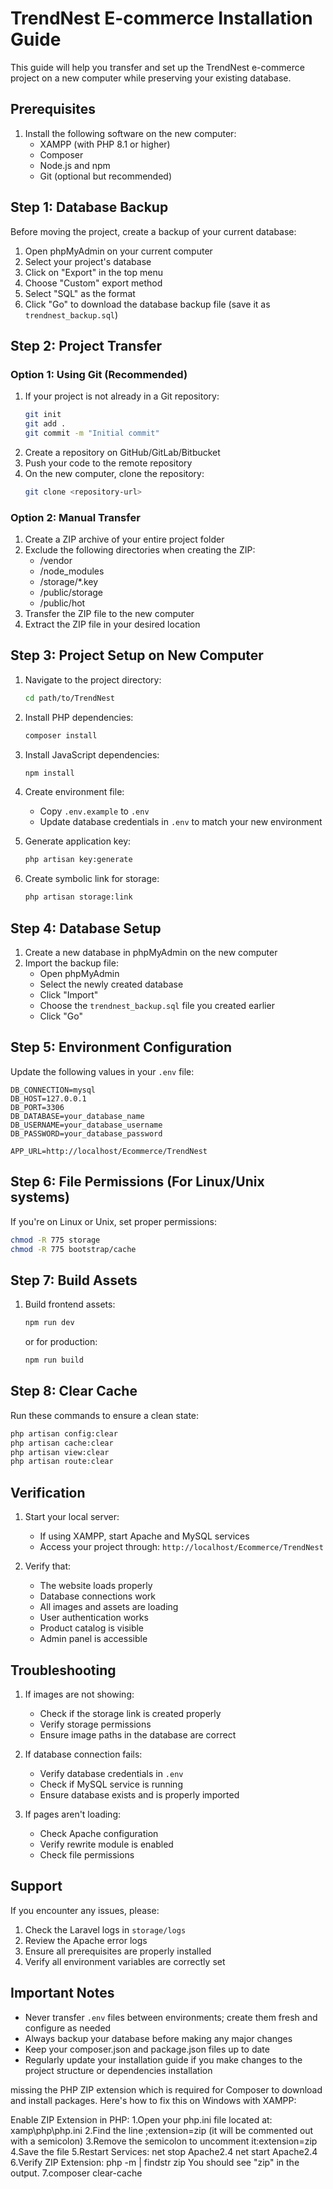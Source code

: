 # TrendNest E-commerce Installation Guide

This guide will help you transfer and set up the TrendNest e-commerce project on a new computer while preserving your existing database.

## Prerequisites

1. Install the following software on the new computer:
   - XAMPP (with PHP 8.1 or higher)
   - Composer
   - Node.js and npm
   - Git (optional but recommended)

## Step 1: Database Backup

Before moving the project, create a backup of your current database:

1. Open phpMyAdmin on your current computer
2. Select your project's database
3. Click on "Export" in the top menu
4. Choose "Custom" export method
5. Select "SQL" as the format
6. Click "Go" to download the database backup file (save it as `trendnest_backup.sql`)

## Step 2: Project Transfer

### Option 1: Using Git (Recommended)

1. If your project is not already in a Git repository:
   ```bash
   git init
   git add .
   git commit -m "Initial commit"
   ```
2. Create a repository on GitHub/GitLab/Bitbucket
3. Push your code to the remote repository
4. On the new computer, clone the repository:
   ```bash
   git clone <repository-url>
   ```

### Option 2: Manual Transfer

1. Create a ZIP archive of your entire project folder
2. Exclude the following directories when creating the ZIP:
   - /vendor
   - /node_modules
   - /storage/*.key
   - /public/storage
   - /public/hot
3. Transfer the ZIP file to the new computer
4. Extract the ZIP file in your desired location

## Step 3: Project Setup on New Computer

1. Navigate to the project directory:
   ```bash
   cd path/to/TrendNest
   ```

2. Install PHP dependencies:
   ```bash
   composer install
   ```

3. Install JavaScript dependencies:
   ```bash
   npm install
   ```

4. Create environment file:
   - Copy `.env.example` to `.env`
   - Update database credentials in `.env` to match your new environment

5. Generate application key:
   ```bash
   php artisan key:generate
   ```

6. Create symbolic link for storage:
   ```bash
   php artisan storage:link
   ```

## Step 4: Database Setup

1. Create a new database in phpMyAdmin on the new computer
2. Import the backup file:
   - Open phpMyAdmin
   - Select the newly created database
   - Click "Import"
   - Choose the `trendnest_backup.sql` file you created earlier
   - Click "Go"

## Step 5: Environment Configuration

Update the following values in your `.env` file:

```env
DB_CONNECTION=mysql
DB_HOST=127.0.0.1
DB_PORT=3306
DB_DATABASE=your_database_name
DB_USERNAME=your_database_username
DB_PASSWORD=your_database_password

APP_URL=http://localhost/Ecommerce/TrendNest
```

## Step 6: File Permissions (For Linux/Unix systems)

If you're on Linux or Unix, set proper permissions:
```bash
chmod -R 775 storage
chmod -R 775 bootstrap/cache
```

## Step 7: Build Assets

1. Build frontend assets:
   ```bash
   npm run dev
   ```
   or for production:
   ```bash
   npm run build
   ```

## Step 8: Clear Cache

Run these commands to ensure a clean state:
```bash
php artisan config:clear
php artisan cache:clear
php artisan view:clear
php artisan route:clear
```

## Verification

1. Start your local server:
   - If using XAMPP, start Apache and MySQL services
   - Access your project through: `http://localhost/Ecommerce/TrendNest`

2. Verify that:
   - The website loads properly
   - Database connections work
   - All images and assets are loading
   - User authentication works
   - Product catalog is visible
   - Admin panel is accessible

## Troubleshooting

1. If images are not showing:
   - Check if the storage link is created properly
   - Verify storage permissions
   - Ensure image paths in the database are correct

2. If database connection fails:
   - Verify database credentials in `.env`
   - Check if MySQL service is running
   - Ensure database exists and is properly imported

3. If pages aren't loading:
   - Check Apache configuration
   - Verify rewrite module is enabled
   - Check file permissions

## Support

If you encounter any issues, please:
1. Check the Laravel logs in `storage/logs`
2. Review the Apache error logs
3. Ensure all prerequisites are properly installed
4. Verify all environment variables are correctly set

## Important Notes

- Never transfer `.env` files between environments; create them fresh and configure as needed
- Always backup your database before making any major changes
- Keep your composer.json and package.json files up to date
- Regularly update your installation guide if you make changes to the project structure or dependencies
installation


missing the PHP ZIP extension which is required for Composer to download and install packages. Here's how to fix this on Windows with XAMPP:

Enable ZIP Extension in PHP:
1.Open your php.ini file located at: xamp\php\php.ini
2.Find the line ;extension=zip (it will be commented out with a semicolon)
3.Remove the semicolon to uncomment it:extension=zip
4.Save the file
5.Restart Services:
net stop Apache2.4
net start Apache2.4
6.Verify ZIP Extension:
php -m | findstr zip
You should see "zip" in the output.
7.composer clear-cache
